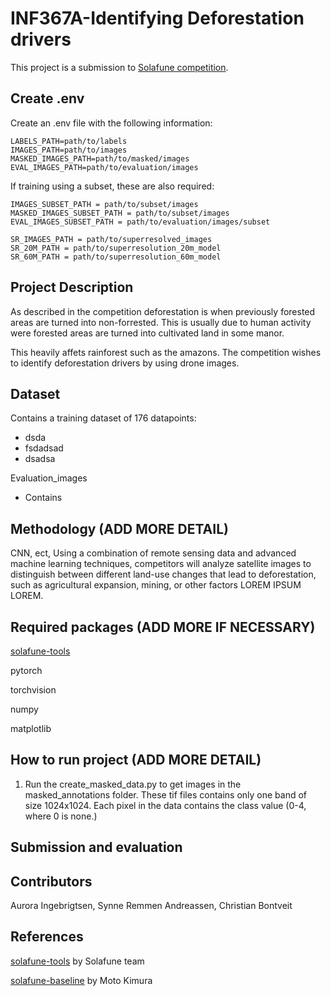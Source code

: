 # INF367A-Identifying Deforestation drivers

This project is a submission to [Solafune competition](https://solafune.com/competitions/68ad4759-4686-4bb3-94b8-7063f755b43d?menu=about&tab=&topicId=a5e978e7-7759-4433-b1a5-063760451ff5).


## Create .env

Create an .env file with the following information:

```plaintext
LABELS_PATH=path/to/labels
IMAGES_PATH=path/to/images
MASKED_IMAGES_PATH=path/to/masked/images
EVAL_IMAGES_PATH=path/to/evaluation/images
```

If training using a subset, these are also required:

```plaintext
IMAGES_SUBSET_PATH = path/to/subset/images
MASKED_IMAGES_SUBSET_PATH = path/to/subset/images
EVAL_IMAGES_SUBSET_PATH = path/to/evaluation/images/subset
```

```plaintext
SR_IMAGES_PATH = path/to/superresolved_images
SR_20M_PATH = path/to/superresolution_20m_model
SR_60M_PATH = path/to/superresolution_60m_model
```

## Project Description

As described in the competition deforestation is when previously forested areas are turned into non-forrested. This is usually due to human activity were forested areas are turned into cultivated land in some manor.

This heavily affets rainforest such as the amazons. The competition wishes to identify deforestation drivers by using drone images.

## Dataset

Contains a training dataset of 176 datapoints:
- dsda
- fsdadsad
- dsadsa

Evaluation_images
- Contains

## Methodology (ADD MORE DETAIL)

CNN, ect, Using a combination of remote sensing data and advanced machine learning techniques, competitors will analyze satellite images to distinguish between different land-use changes that lead to deforestation, such as agricultural expansion, mining, or other factors LOREM IPSUM LOREM.

## Required packages (ADD MORE IF NECESSARY)

[solafune-tools](https://github.com/Solafune-Inc/solafune-tools/tree/main)

pytorch

torchvision

numpy

matplotlib

## How to run project (ADD MORE DETAIL)

1. Run the create_masked_data.py to get images in the masked_annotations folder. 
These tif files contains only one band of size 1024x1024. Each pixel in the data contains the class value (0-4, where 0 is none.)

## Submission and evaluation

## Contributors

Aurora Ingebrigtsen, Synne Remmen Andreassen, Christian Bontveit

## References

[solafune-tools](https://github.com/Solafune-Inc/solafune-tools/tree/main) by Solafune team

[solafune-baseline](https://github.com/motokimura/solafune_deforestation_baseline/tree/main) by Moto Kimura
